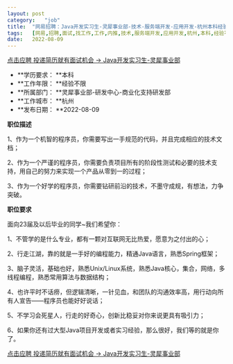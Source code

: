 ```yaml
---
layout:	post
category:	"job"
title:	"网易招聘：Java开发实习生-灵犀事业部-技术-服务端开发-应用开发-杭州本科经验不限"
tags:	[网易,招聘,面试,找工作,工作,内推,技术,服务端开发,应用开发,杭州,本科,经验不限]
date:	2022-08-09
---
```


[点击应聘 投递简历就有面试机会 ->  Java开发实习生-灵犀事业部](http://mobile.bole.netease.com/bole/boleDetail?id=24250&employeeId=346f03c3cda5f04c&key=all)



- **学历要求： **本科
- **工作年限： **经验不限
- **所属部门： **灵犀事业部-研发中心-商业化支持研发部
- **工作城市： **杭州
- **发布日期： **2022-08-09



**职位描述**

1、作为一个机智的程序员，你需要写出一手规范的代码，并且完成相应的技术文档； 

2、作为一个严谨的程序员，你需要负责项目所有的阶段性测试和必要的技术支持，用自己的努力来实现一个产品从零到一的过程； 

3、作为一个好学的程序员，你需要钻研前沿的技术，不墨守成规，有想法，力争突破。





**职位要求**

面向23届及以后毕业的同学~我们希望你： 

1、不管学的是什么专业，都有一颗对互联网无比热爱，愿意为之付出的心；

2、行走江湖，靠的就是一手好的编程能力，精通Java语言，熟悉Spring框架； 

3、脑子灵活，基础也好，熟悉Unix/Linux系统，熟悉Java核心，集合，网络，多线程编程，熟悉常用算法与数据结构； 

4、也许平时不话痨，但逻辑清晰，一针见血，和团队的沟通效率高，用行动向所有人宣告——程序员也能好好说话；

5、不学习会死星人，行走的好奇心，创新比稳妥对你来说更具有吸引力；

6、如果你还有过大型Java项目开发或者实习经验，那么很好，我们等的就是你了。



[点击应聘 投递简历就有面试机会 ->  Java开发实习生-灵犀事业部](http://mobile.bole.netease.com/bole/boleDetail?id=24250&employeeId=346f03c3cda5f04c&key=all)